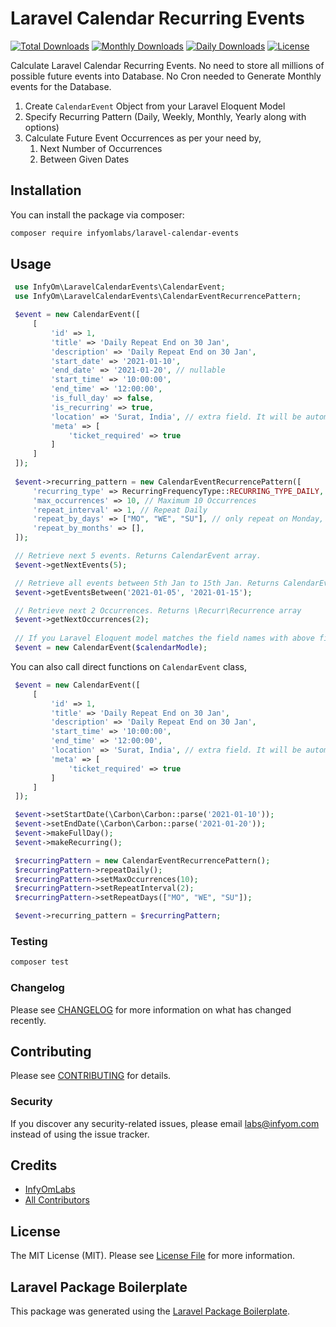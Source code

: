 # Laravel Calendar Recurring Events

[![Total Downloads](https://poser.pugx.org/infyomlabs/laravel-calendar-events/downloads)](https://packagist.org/packages/infyomlabs/laravel-calendar-events)
[![Monthly Downloads](https://poser.pugx.org/infyomlabs/laravel-calendar-events/d/monthly)](https://packagist.org/packages/infyomlabs/laravel-calendar-events)
[![Daily Downloads](https://poser.pugx.org/infyomlabs/laravel-calendar-events/d/daily)](https://packagist.org/packages/infyomlabs/laravel-calendar-events)
[![License](https://poser.pugx.org/infyomlabs/laravel-calendar-events/license)](https://packagist.org/packages/infyomlabs/laravel-calendar-events)

Calculate Laravel Calendar Recurring Events.
No need to store all millions of possible future events into Database.
No Cron needed to Generate Monthly events for the Database.

1. Create `CalendarEvent` Object from your Laravel Eloquent Model
2. Specify Recurring Pattern (Daily, Weekly, Monthly, Yearly along with options)
3. Calculate Future Event Occurrences as per your need by,
    1. Next Number of Occurrences
    2. Between Given Dates

## Installation

You can install the package via composer:

```bash
composer require infyomlabs/laravel-calendar-events
```

## Usage

``` php
 use InfyOm\LaravelCalendarEvents\CalendarEvent;
 use InfyOm\LaravelCalendarEvents\CalendarEventRecurrencePattern;

 $event = new CalendarEvent([
     [
         'id' => 1,
         'title' => 'Daily Repeat End on 30 Jan',
         'description' => 'Daily Repeat End on 30 Jan',
         'start_date' => '2021-01-10',
         'end_date' => '2021-01-20', // nullable
         'start_time' => '10:00:00',
         'end_time' => '12:00:00',
         'is_full_day' => false,
         'is_recurring' => true,
         'location' => 'Surat, India', // extra field. It will be automatically added to meta
         'meta' => [
             'ticket_required' => true
         ]
     ]
 ]);
 
 $event->recurring_pattern = new CalendarEventRecurrencePattern([
     'recurring_type' => RecurringFrequencyType::RECURRING_TYPE_DAILY,
     'max_occurrences' => 10, // Maximum 10 Occurrences
     'repeat_interval' => 1, // Repeat Daily
     'repeat_by_days' => ["MO", "WE", "SU"], // only repeat on Monday, Wednesday and Sunday
     'repeat_by_months' => [],
 ]);

 // Retrieve next 5 events. Returns CalendarEvent array.
 $event->getNextEvents(5);

 // Retrieve all events between 5th Jan to 15th Jan. Returns CalendarEvent array.
 $event->getEventsBetween('2021-01-05', '2021-01-15');

 // Retrieve next 2 Occurrences. Returns \Recurr\Recurrence array
 $event->getNextOccurrences(2);
 
 // If you Laravel Eloquent model matches the field names with above field name
 $event = new CalendarEvent($calendarModle);
```

You can also call direct functions on `CalendarEvent` class,

```php
 $event = new CalendarEvent([
     [
         'id' => 1,
         'title' => 'Daily Repeat End on 30 Jan',
         'description' => 'Daily Repeat End on 30 Jan',
         'start_time' => '10:00:00',
         'end_time' => '12:00:00',
         'location' => 'Surat, India', // extra field. It will be automatically added to meta
         'meta' => [
             'ticket_required' => true
         ]
     ]
 ]);

 $event->setStartDate(\Carbon\Carbon::parse('2021-01-10'));
 $event->setEndDate(\Carbon\Carbon::parse('2021-01-20'));
 $event->makeFullDay();
 $event->makeRecurring();

 $recurringPattern = new CalendarEventRecurrencePattern();
 $recurringPattern->repeatDaily();
 $recurringPattern->setMaxOccurrences(10);
 $recurringPattern->setRepeatInterval(2);
 $recurringPattern->setRepeatDays(["MO", "WE", "SU"]);

 $event->recurring_pattern = $recurringPattern;
```

### Testing

``` bash
composer test
```

### Changelog

Please see [CHANGELOG](CHANGELOG.md) for more information on what has changed recently.

## Contributing

Please see [CONTRIBUTING](CONTRIBUTING.md) for details.

### Security

If you discover any security-related issues, please email labs@infyom.com instead of using the issue tracker.

## Credits

- [InfyOmLabs](https://github.com/infyomlabs)
- [All Contributors](../../contributors)

## License

The MIT License (MIT). Please see [License File](LICENSE.md) for more information.

## Laravel Package Boilerplate

This package was generated using the [Laravel Package Boilerplate](https://laravelpackageboilerplate.com).
